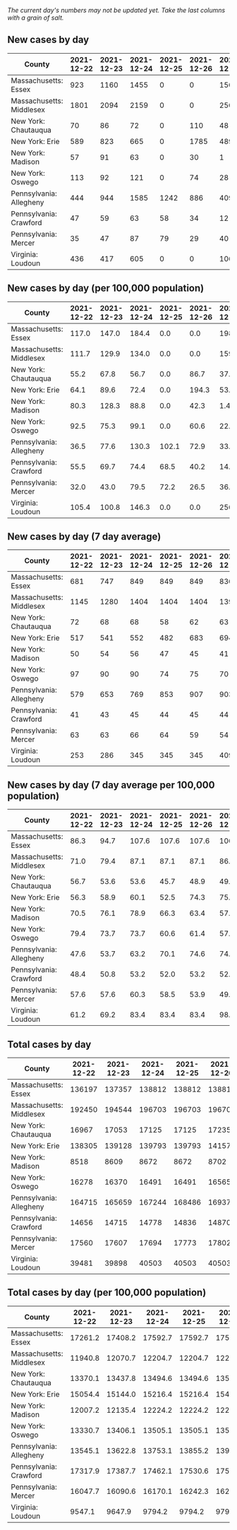 _The current day's numbers may not be updated yet. Take the last columns with a grain of salt._
## New cases by day

| County | 2021-12-22 | 2021-12-23 | 2021-12-24 | 2021-12-25 | 2021-12-26 | 2021-12-27 | 2021-12-28 |
| --- | --- | --- | --- | --- | --- | --- | --- |
| Massachusetts: Essex | 923 | 1160 | 1455 | 0 | 0 | 1569 | 1142 |
| Massachusetts: Middlesex | 1801 | 2094 | 2159 | 0 | 0 | 2568 | 2061 |
| New York: Chautauqua | 70 | 86 | 72 | 0 | 110 | 48 | 42 |
| New York: Erie | 589 | 823 | 665 | 0 | 1785 | 489 | 776 |
| New York: Madison | 57 | 91 | 63 | 0 | 30 | 1 | 14 |
| New York: Oswego | 113 | 92 | 121 | 0 | 74 | 28 | 35 |
| Pennsylvania: Allegheny | 444 | 944 | 1585 | 1242 | 886 | 409 | 654 |
| Pennsylvania: Crawford | 47 | 59 | 63 | 58 | 34 | 12 | 26 |
| Pennsylvania: Mercer | 35 | 47 | 87 | 79 | 29 | 40 | 58 |
| Virginia: Loudoun | 436 | 417 | 605 | 0 | 0 | 1062 | 515 |

## New cases by day (per 100,000 population)

| County | 2021-12-22 | 2021-12-23 | 2021-12-24 | 2021-12-25 | 2021-12-26 | 2021-12-27 | 2021-12-28 |
| --- | --- | --- | --- | --- | --- | --- | --- |
| Massachusetts: Essex | 117.0 | 147.0 | 184.4 | 0.0 | 0.0 | 198.9 | 144.7 |
| Massachusetts: Middlesex | 111.7 | 129.9 | 134.0 | 0.0 | 0.0 | 159.3 | 127.9 |
| New York: Chautauqua | 55.2 | 67.8 | 56.7 | 0.0 | 86.7 | 37.8 | 33.1 |
| New York: Erie | 64.1 | 89.6 | 72.4 | 0.0 | 194.3 | 53.2 | 84.5 |
| New York: Madison | 80.3 | 128.3 | 88.8 | 0.0 | 42.3 | 1.4 | 19.7 |
| New York: Oswego | 92.5 | 75.3 | 99.1 | 0.0 | 60.6 | 22.9 | 28.7 |
| Pennsylvania: Allegheny | 36.5 | 77.6 | 130.3 | 102.1 | 72.9 | 33.6 | 53.8 |
| Pennsylvania: Crawford | 55.5 | 69.7 | 74.4 | 68.5 | 40.2 | 14.2 | 30.7 |
| Pennsylvania: Mercer | 32.0 | 43.0 | 79.5 | 72.2 | 26.5 | 36.6 | 53.0 |
| Virginia: Loudoun | 105.4 | 100.8 | 146.3 | 0.0 | 0.0 | 256.8 | 124.5 |

## New cases by day (7 day average)

| County | 2021-12-22 | 2021-12-23 | 2021-12-24 | 2021-12-25 | 2021-12-26 | 2021-12-27 | 2021-12-28 |
| --- | --- | --- | --- | --- | --- | --- | --- |
| Massachusetts: Essex | 681 | 747 | 849 | 849 | 849 | 836 | 893 |
| Massachusetts: Middlesex | 1145 | 1280 | 1404 | 1404 | 1404 | 1391 | 1526 |
| New York: Chautauqua | 72 | 68 | 68 | 58 | 62 | 63 | 61 |
| New York: Erie | 517 | 541 | 552 | 482 | 683 | 694 | 732 |
| New York: Madison | 50 | 54 | 56 | 47 | 45 | 41 | 37 |
| New York: Oswego | 97 | 90 | 90 | 74 | 75 | 70 | 66 |
| Pennsylvania: Allegheny | 579 | 653 | 769 | 853 | 907 | 903 | 881 |
| Pennsylvania: Crawford | 41 | 43 | 45 | 44 | 45 | 44 | 43 |
| Pennsylvania: Mercer | 63 | 63 | 66 | 64 | 59 | 54 | 54 |
| Virginia: Loudoun | 253 | 286 | 345 | 345 | 345 | 409 | 434 |

## New cases by day (7 day average per 100,000 population)

| County | 2021-12-22 | 2021-12-23 | 2021-12-24 | 2021-12-25 | 2021-12-26 | 2021-12-27 | 2021-12-28 |
| --- | --- | --- | --- | --- | --- | --- | --- |
| Massachusetts: Essex | 86.3 | 94.7 | 107.6 | 107.6 | 107.6 | 106.0 | 113.2 |
| Massachusetts: Middlesex | 71.0 | 79.4 | 87.1 | 87.1 | 87.1 | 86.3 | 94.7 |
| New York: Chautauqua | 56.7 | 53.6 | 53.6 | 45.7 | 48.9 | 49.6 | 48.1 |
| New York: Erie | 56.3 | 58.9 | 60.1 | 52.5 | 74.3 | 75.5 | 79.7 |
| New York: Madison | 70.5 | 76.1 | 78.9 | 66.3 | 63.4 | 57.8 | 52.2 |
| New York: Oswego | 79.4 | 73.7 | 73.7 | 60.6 | 61.4 | 57.3 | 54.1 |
| Pennsylvania: Allegheny | 47.6 | 53.7 | 63.2 | 70.1 | 74.6 | 74.3 | 72.4 |
| Pennsylvania: Crawford | 48.4 | 50.8 | 53.2 | 52.0 | 53.2 | 52.0 | 50.8 |
| Pennsylvania: Mercer | 57.6 | 57.6 | 60.3 | 58.5 | 53.9 | 49.3 | 49.3 |
| Virginia: Loudoun | 61.2 | 69.2 | 83.4 | 83.4 | 83.4 | 98.9 | 104.9 |

## Total cases by day

| County | 2021-12-22 | 2021-12-23 | 2021-12-24 | 2021-12-25 | 2021-12-26 | 2021-12-27 | 2021-12-28 |
| --- | --- | --- | --- | --- | --- | --- | --- |
| Massachusetts: Essex | 136197 | 137357 | 138812 | 138812 | 138812 | 140381 | 141523 |
| Massachusetts: Middlesex | 192450 | 194544 | 196703 | 196703 | 196703 | 199271 | 201332 |
| New York: Chautauqua | 16967 | 17053 | 17125 | 17125 | 17235 | 17283 | 17325 |
| New York: Erie | 138305 | 139128 | 139793 | 139793 | 141578 | 142067 | 142843 |
| New York: Madison | 8518 | 8609 | 8672 | 8672 | 8702 | 8703 | 8717 |
| New York: Oswego | 16278 | 16370 | 16491 | 16491 | 16565 | 16593 | 16628 |
| Pennsylvania: Allegheny | 164715 | 165659 | 167244 | 168486 | 169372 | 169781 | 170435 |
| Pennsylvania: Crawford | 14656 | 14715 | 14778 | 14836 | 14870 | 14882 | 14908 |
| Pennsylvania: Mercer | 17560 | 17607 | 17694 | 17773 | 17802 | 17842 | 17900 |
| Virginia: Loudoun | 39481 | 39898 | 40503 | 40503 | 40503 | 41565 | 42080 |

## Total cases by day (per 100,000 population)

| County | 2021-12-22 | 2021-12-23 | 2021-12-24 | 2021-12-25 | 2021-12-26 | 2021-12-27 | 2021-12-28 |
| --- | --- | --- | --- | --- | --- | --- | --- |
| Massachusetts: Essex | 17261.2 | 17408.2 | 17592.7 | 17592.7 | 17592.7 | 17791.5 | 17936.2 |
| Massachusetts: Middlesex | 11940.8 | 12070.7 | 12204.7 | 12204.7 | 12204.7 | 12364.0 | 12491.9 |
| New York: Chautauqua | 13370.1 | 13437.8 | 13494.6 | 13494.6 | 13581.2 | 13619.1 | 13652.2 |
| New York: Erie | 15054.4 | 15144.0 | 15216.4 | 15216.4 | 15410.7 | 15463.9 | 15548.3 |
| New York: Madison | 12007.2 | 12135.4 | 12224.2 | 12224.2 | 12266.5 | 12267.9 | 12287.7 |
| New York: Oswego | 13330.7 | 13406.1 | 13505.1 | 13505.1 | 13565.7 | 13588.7 | 13617.3 |
| Pennsylvania: Allegheny | 13545.1 | 13622.8 | 13753.1 | 13855.2 | 13928.1 | 13961.7 | 14015.5 |
| Pennsylvania: Crawford | 17317.9 | 17387.7 | 17462.1 | 17530.6 | 17570.8 | 17585.0 | 17615.7 |
| Pennsylvania: Mercer | 16047.7 | 16090.6 | 16170.1 | 16242.3 | 16268.8 | 16305.4 | 16358.4 |
| Virginia: Loudoun | 9547.1 | 9647.9 | 9794.2 | 9794.2 | 9794.2 | 10051.0 | 10175.6 |

